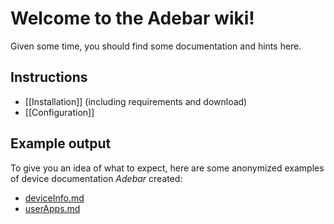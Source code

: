 # Welcome to the Adebar wiki!
Given some time, you should find some documentation and hints here.

## Instructions
* [[Installation]] (including requirements and download)
* [[Configuration]]

## Example output
To give you an idea of what to expect, here are some anonymized examples of device documentation *Adebar* created:

* [deviceInfo.md](https://github.com/IzzySoft/Adebar/wiki/example-deviceInfo.md)
* [userApps.md](https://github.com/IzzySoft/Adebar/wiki/example-userApps.md)
